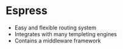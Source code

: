 # Espress
- Easy and flexible routing system
- Integrates with many templeting engines
- Contains a middleware framework